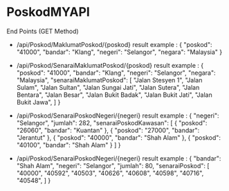 # PoskodMYAPI

End Points (GET Method)
 - /api/Poskod/MaklumatPoskod/{poskod}
      result example : {
      "poskod": "41000",
      "bandar": "Klang",
      "negeri": "Selangor",
      "negara": "Malaysia"
    }
    
 - /api/Poskod/SenaraiMaklumatPoskod/{poskod}
      result example : {
    "poskod": "41000",
    "bandar": "Klang",
    "negeri": "Selangor",
    "negara": "Malaysia",
    "senaraiMaklumatPoskod": [
      "Jalan Stesyen 1",
      "Jalan Sulam",
      "Jalan Sultan",
      "Jalan Sungai Jati",
      "Jalan Sutera",
      "Jalan Bentara",
      "Jalan Besar",
      "Jalan Bukit Badak",
      "Jalan Bukit Jati",
      "Jalan Bukit Jawa",
    ]
  }
  
 - /api/Poskod/SenaraiPoskodNegeri/{negeri}
      result example : {
    "negeri": "Selangor",
    "jumlah": 282,
    "senaraiPoskodKawasan": [
      {
        "poskod": "26060",
        "bandar": "Kuantan"
      },
      {
        "poskod": "27000",
        "bandar": "Jerantut"
      },
      {
        "poskod": "40000",
        "bandar": "Shah Alam"
      },
      {
        "poskod": "40100",
        "bandar": "Shah Alam"
      }
    ]
   }
 
 - /api/Poskod/SenaraiPoskodNegeri/{negeri}
        result example : {
      "bandar": "Shah Alam",
      "negeri": "Selangor",
      "jumlah": 80,
      "senaraiPoskod": [
        "40000",
        "40592",
        "40503",
        "40626",
        "40608",
        "40598",
        "40716",
        "40548",
       ]
     }
